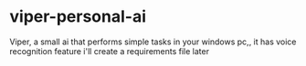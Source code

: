 # viper-personal-ai
Viper, a small ai that performs simple tasks in your windows pc,, it has voice recognition feature
i'll create a requirements file later

